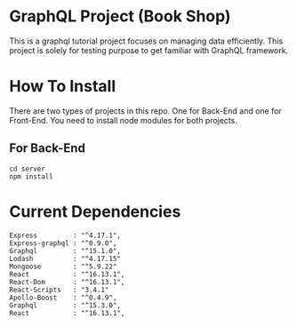 # GraphQL Project (Book Shop)

This is a graphql tutorial project focuses on managing data efficiently. This project is solely for testing purpose to get familiar with GraphQL framework.

# How To Install

There are two types of projects in this repo. One for Back-End and one for Front-End. You need to install node modules for both projects.

## For Back-End
    cd server
    npm install


# Current Dependencies
    Express         : "^4.17.1",
    Express-graphql : "^0.9.0",
    Graphql         : "^15.1.0",
    Lodash          : "^4.17.15"
    Mongoose        : "^5.9.22"
    React           : "^16.13.1",
    React-Dom       : "^16.13.1",
    React-Scripts   : "3.4.1"
    Apollo-Boost    : "^0.4.9",
    Graphql         : "^15.3.0",
    React           : "^16.13.1",